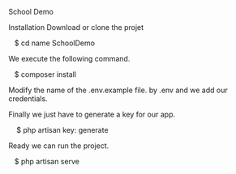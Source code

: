 School Demo


Installation
Download or clone the projet

   $ cd name SchoolDemo
   
We execute the following command.

   $ composer install
   
Modify the name of the .env.example file. by .env and we add our credentials.

Finally we just have to generate a key for our app.

    $ php artisan key: generate
    
Ready we can run the project.

   $ php artisan serve

